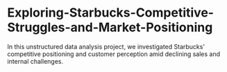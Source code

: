 # Exploring-Starbucks-Competitive-Struggles-and-Market-Positioning
In this unstructured data analysis project, we investigated Starbucks' competitive positioning and customer perception amid declining sales and internal challenges.
